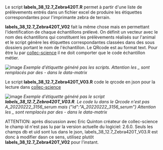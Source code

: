 
Le script **labels_38_12.7_Zebra420T.R** permet à partir d'une liste de prélèvements entrés dans un fichier excel de produire les étiquettes correspondantes pour l'imprimante zebra de terrain.


**labels_38_12.7_Zebra420T_V02** fait la même chose mais en permettant l'identification de chaque échantillons prélevé. On définit un vecteur avec le nom des échantillons qui constituent les prélèvements réalisés sur l'animal et le script génère les étiquettes correspondantes classées dans des sous dossiers portant le nom de l'échantillon.
Le QRcode est au format text. Pour être lu par [collec-science](https://www.collec-science.org/) il ne doit comporter que le code échantillon métier.


![image](https://user-images.githubusercontent.com/39738426/126763694-c196d80f-9a24-4a86-8caf-e6e63cb8160d.png)
*Exemple d'étiquette généré pas les scripts. Attention les _ sont remplacés par des - dans le data-matrix*

Le script **labels_38_12.7_Zebra420T_V03.R** code le qrcode en json pour la lecture dans [collec-science](https://www.collec-science.org/)

![image](https://user-images.githubusercontent.com/39738426/139062499-2b5e8235-1c5e-4602-ba2c-59ef4848d6bd.png)
*Exemple d'étiquette généré pas le script **labels_38_12.7_Zebra420T_V03.R**. Le code lu dans le Qrcode n'est pas A_20220222_3156_serum mais {"id":"A_20220222_3156_serum"} 
Attention les _ sont remplacés par des - dans le data-matrix*

ATTENTION: après discussion avec Eric Quinton créateur de collec-science le champ id n'est pas lu par la version actuelle du logiciel: 2.6.0. Seuls les champs db et uid sont lus dans le json, labels_38_12.7_Zebra420T_V03.R est donc à modifier dasn ce sens, utilisez plutôt **labels_38_12.7_Zebra420T_V02** pour l'instant.
